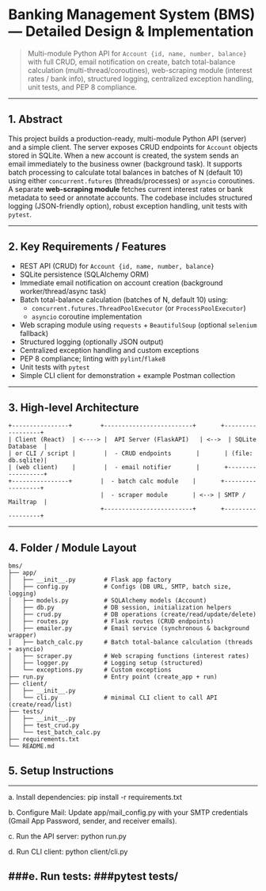# Banking Management System (BMS) — Detailed Design & Implementation

> Multi-module Python API for `Account {id, name, number, balance}` with full CRUD, email notification on create, batch total-balance calculation (multi-thread/coroutines), web-scraping module (interest rates / bank info), structured logging, centralized exception handling, unit tests, and PEP 8 compliance.

---

## 1. Abstract

This project builds a production-ready, multi-module Python API (server) and a simple client. The server exposes CRUD endpoints for `Account` objects stored in SQLite. When a new account is created, the system sends an email immediately to the business owner (background task). It supports batch processing to calculate total balances in batches of N (default 10) using either `concurrent.futures` (threads/processes) or `asyncio` coroutines. A separate **web-scraping module** fetches current interest rates or bank metadata to seed or annotate accounts. The codebase includes structured logging (JSON-friendly option), robust exception handling, unit tests with `pytest`.

---

## 2. Key Requirements / Features

* REST API (CRUD) for `Account {id, name, number, balance}`
* SQLite persistence (SQLAlchemy ORM)
* Immediate email notification on account creation (background worker/thread/async task)
* Batch total-balance calculation (batches of N, default 10) using:
  * `concurrent.futures.ThreadPoolExecutor` (or `ProcessPoolExecutor`)
  * `asyncio` coroutine implementation
* Web scraping module using `requests` + `BeautifulSoup` (optional `selenium` fallback)
* Structured logging (optionally JSON output)
* Centralized exception handling and custom exceptions
* PEP 8 compliance; linting with `pylint`/`flake8`
* Unit tests with `pytest`
* Simple CLI client for demonstration + example Postman collection

---

## 3. High-level Architecture

```
+----------------+        +-------------------------+       +------------------+
| Client (React)  | <----> |  API Server (FlaskAPI)   | <-->  | SQLite Database  |
| or CLI / script |        |  - CRUD endpoints       |       | (file: db.sqlite)|
| (web client)    |        |  - email notifier       |       +------------------+
+----------------+        |  - batch calc module    |       +------------------+
                          |  - scraper module       | <--> | SMTP / Mailtrap  |
                          +-------------------------+       +------------------+
```

---

## 4. Folder / Module Layout

```
bms/
├── app/
│   ├── __init__.py        # Flask app factory
│   ├── config.py          # Configs (DB URL, SMTP, batch size, logging)
│   ├── models.py          # SQLAlchemy models (Account)
│   ├── db.py              # DB session, initialization helpers
│   ├── crud.py            # DB operations (create/read/update/delete)
│   ├── routes.py          # Flask routes (CRUD endpoints)
│   ├── emailer.py         # Email service (synchronous & background wrapper)
│   ├── batch_calc.py      # Batch total-balance calculation (threads + asyncio)
│   ├── scraper.py         # Web scraping functions (interest rates)
│   ├── logger.py          # Logging setup (structured)
│   └── exceptions.py      # Custom exceptions
├── run.py                 # Entry point (create_app + run)
├── client/
│   ├── __init__.py
│   └── cli.py             # minimal CLI client to call API (create/read/list)
├── tests/
│   ├── __init__.py
│   ├── test_crud.py
│   └── test_batch_calc.py
├── requirements.txt
└── README.md
```

## 5. Setup Instructions
---
  a. Install dependencies: 
      pip install -r requirements.txt
  
  b. Configure Mail: 
      Update app/mail_config.py with your SMTP credentials (Gmail App Password, sender, and receiver emails).

  c. Run the API server: 
      python run.py
    
  d. Run CLI client: 
      python client/cli.py

###e. Run tests: 
     ###pytest tests/
---

